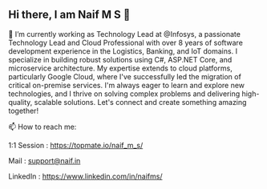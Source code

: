 ## Hi there, I am Naif M S 👋

 🔭 I’m currently working as Technology Lead at @Infosys, a passionate Technology Lead and Cloud Professional with over 8 years of software development experience in the Logistics, Banking, and IoT domains. I specialize in building robust solutions using C#, ASP.NET Core, and microservice architecture. My expertise extends to cloud platforms, particularly Google Cloud, where I've successfully led the migration of critical on-premise services. I'm always eager to learn and explore new technologies, and I thrive on solving complex problems and delivering high-quality, scalable solutions. Let's connect and create something amazing together!

 📫 How to reach me:
 
  1:1 Session :  https://topmate.io/naif_m_s/
 
  Mail :  support@naif.in
 
  LinkedIn :  https://www.linkedin.com/in/naifms/
  


<!--
**naifms/naifms** is a ✨ _special_ ✨ repository because its `README.md` (this file) appears on your GitHub profile.

Here are some ideas to get you started:

- 🔭 I’m currently working on ...
- 🌱 I’m currently learning ...
- 👯 I’m looking to collaborate on ...
- 🤔 I’m looking for help with ...
- 💬 Ask me about ...
- 📫 How to reach me: ...
- 😄 Pronouns: ...
- ⚡ Fun fact: ...
-->
